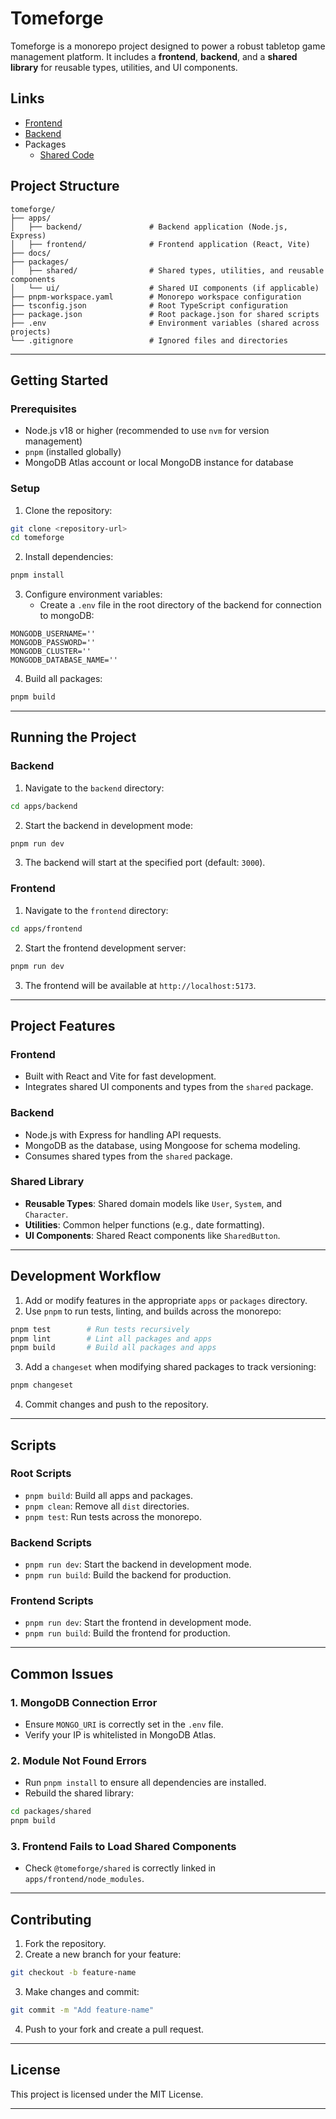 # **Tomeforge**

Tomeforge is a monorepo project designed to power a robust tabletop game management platform. It includes a **frontend**, **backend**, and a **shared library** for reusable types, utilities, and UI components.

## Links

* [Frontend](apps/frontend/ "This documentation covers all aspects of the frontend code.")
* [Backend](apps/backend/ "This documentation covers all aspects of the backend, including database connectivity and system CRUD operations.")
* Packages
  * [Shared Code](packages/shared/ "This documentation covers all aspects of the shared codebase, including data models, utilities, and database interactions.")

## **Project Structure**

```plaintext
tomeforge/
├── apps/
│   ├── backend/               # Backend application (Node.js, Express)
│   ├── frontend/              # Frontend application (React, Vite)
├── docs/
├── packages/
│   ├── shared/                # Shared types, utilities, and reusable components
│   └── ui/                    # Shared UI components (if applicable)
├── pnpm-workspace.yaml        # Monorepo workspace configuration
├── tsconfig.json              # Root TypeScript configuration
├── package.json               # Root package.json for shared scripts
├── .env                       # Environment variables (shared across projects)
└── .gitignore                 # Ignored files and directories
```

---

## **Getting Started**

### **Prerequisites**

- Node.js v18 or higher (recommended to use `nvm` for version management)
- `pnpm` (installed globally)
- MongoDB Atlas account or local MongoDB instance for database

### **Setup**

1. Clone the repository:

```bash
git clone <repository-url>
cd tomeforge
```

2. Install dependencies:

```bash
pnpm install
```

3. Configure environment variables:
   - Create a `.env` file in the root directory of the backend for connection to mongoDB:

```dotenv
MONGODB_USERNAME=''
MONGODB_PASSWORD=''
MONGODB_CLUSTER=''
MONGODB_DATABASE_NAME=''
```

4. Build all packages:

```bash
pnpm build
```

---

## **Running the Project**

### **Backend**

1. Navigate to the `backend` directory:

```bash
cd apps/backend
```

2. Start the backend in development mode:

```bash
pnpm run dev
```

3. The backend will start at the specified port (default: `3000`).

### **Frontend**

1. Navigate to the `frontend` directory:

```bash
cd apps/frontend
```

2. Start the frontend development server:

```bash
pnpm run dev
```

3. The frontend will be available at `http://localhost:5173`.

---

## **Project Features**

### **Frontend**

- Built with React and Vite for fast development.
- Integrates shared UI components and types from the `shared` package.

### **Backend**

- Node.js with Express for handling API requests.
- MongoDB as the database, using Mongoose for schema modeling.
- Consumes shared types from the `shared` package.

### **Shared Library**

- **Reusable Types**: Shared domain models like `User`, `System`, and `Character`.
- **Utilities**: Common helper functions (e.g., date formatting).
- **UI Components**: Shared React components like `SharedButton`.

---

## **Development Workflow**

1. Add or modify features in the appropriate `apps` or `packages` directory.
2. Use `pnpm` to run tests, linting, and builds across the monorepo:

```bash
pnpm test        # Run tests recursively
pnpm lint        # Lint all packages and apps
pnpm build       # Build all packages and apps
```

3. Add a `changeset` when modifying shared packages to track versioning:

```bash
pnpm changeset
```

4. Commit changes and push to the repository.

---

## **Scripts**

### **Root Scripts**

- `pnpm build`: Build all apps and packages.
- `pnpm clean`: Remove all `dist` directories.
- `pnpm test`: Run tests across the monorepo.

### **Backend Scripts**

- `pnpm run dev`: Start the backend in development mode.
- `pnpm run build`: Build the backend for production.

### **Frontend Scripts**

- `pnpm run dev`: Start the frontend in development mode.
- `pnpm run build`: Build the frontend for production.

---

## **Common Issues**

### 1. MongoDB Connection Error

- Ensure `MONGO_URI` is correctly set in the `.env` file.
- Verify your IP is whitelisted in MongoDB Atlas.

### 2. Module Not Found Errors

- Run `pnpm install` to ensure all dependencies are installed.
- Rebuild the shared library:

```bash
cd packages/shared
pnpm build
```

### 3. Frontend Fails to Load Shared Components

- Check `@tomeforge/shared` is correctly linked in `apps/frontend/node_modules`.

---

## **Contributing**

1. Fork the repository.
2. Create a new branch for your feature:

```bash
git checkout -b feature-name
```

3. Make changes and commit:

```bash
git commit -m "Add feature-name"
```

4. Push to your fork and create a pull request.

---

## **License**

This project is licensed under the MIT License.

---
